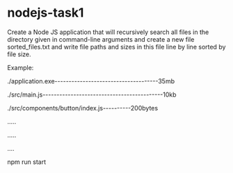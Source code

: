 # nodejs-task1

Create a Node JS application
that will recursively search all files in the directory given in command-line arguments
and create a new file sorted_files.txt
and write file paths and sizes in this file line by line
sorted by file size.


Example:


./application.exe-------------------------------------35mb

./src/main.js-------------------------------------------10kb

./src/components/button/index.js----------200bytes

.....

.....

....




npm run start
